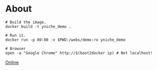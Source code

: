 # About

```
# Build the image.
docker build -t yniche_demo .

# Run it.
docker run -p 80:80 -v $PWD:/webs/demo:ro yniche_demo

# Browser
open -a "Google Chrome" http://$(boot2docker ip) # Not localhost!
```

[Online](http://opentok-demo-8328099c-1.yniche.cont.tutum.io:8000)
